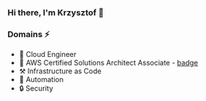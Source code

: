 ### Hi there, I'm Krzysztof 👋

###

### Domains ⚡️

- 👷 Cloud Engineer
- 📜 AWS Certified Solutions Architect Associate - [badge](https://www.credly.com/badges/d37cb5b4-79d4-41c8-a684-e1019828ffdb/)
- ⚒️ Infrastructure as Code
- 🚀 Automation
- 🔒 Security
